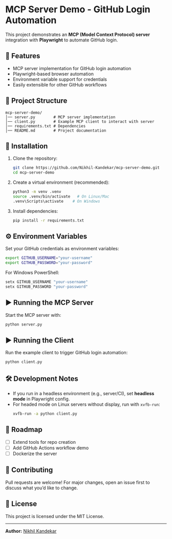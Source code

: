 # MCP Server Demo - GitHub Login Automation

This project demonstrates an **MCP (Model Context Protocol) server** integration with **Playwright** to automate GitHub login.

## 🚀 Features
- MCP server implementation for GitHub login automation
- Playwright-based browser automation
- Environment variable support for credentials
- Easily extensible for other GitHub workflows

## 📂 Project Structure
```
mcp-server-demo/
│── server.py        # MCP server implementation
│── client.py        # Example MCP client to interact with server
│── requirements.txt # Dependencies
│── README.md        # Project documentation
```

## 🔧 Installation

1. Clone the repository:
   ```bash
   git clone https://github.com/Nikhil-Kandekar/mcp-server-demo.git
   cd mcp-server-demo
   ```

2. Create a virtual environment (recommended):
   ```bash
   python3 -m venv .venv
   source .venv/bin/activate   # On Linux/Mac
   .venv\Scripts\activate    # On Windows
   ```

3. Install dependencies:
   ```bash
   pip install -r requirements.txt
   ```

## ⚙️ Environment Variables
Set your GitHub credentials as environment variables:

```bash
export GITHUB_USERNAME="your-username"
export GITHUB_PASSWORD="your-password"
```

For Windows PowerShell:
```powershell
setx GITHUB_USERNAME "your-username"
setx GITHUB_PASSWORD "your-password"
```

## ▶️ Running the MCP Server

Start the MCP server with:
```bash
python server.py
```

## ▶️ Running the Client

Run the example client to trigger GitHub login automation:
```bash
python client.py
```

## 🛠️ Development Notes
- If you run in a headless environment (e.g., server/CI), set **headless mode** in Playwright config.
- For headed mode on Linux servers without display, run with `xvfb-run`:
  ```bash
  xvfb-run -a python client.py
  ```

## 📌 Roadmap
- [ ] Extend tools for repo creation
- [ ] Add GitHub Actions workflow demo
- [ ] Dockerize the server

## 🤝 Contributing
Pull requests are welcome! For major changes, open an issue first to discuss what you’d like to change.

## 📜 License
This project is licensed under the MIT License.

---

**Author:** [Nikhil Kandekar](https://github.com/Nikhil-Kandekar)
